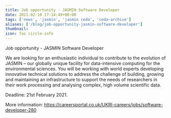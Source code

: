 ```yaml
---
title: Job opportunity - JASMIN Software Developer
date: 2021-02-10 17:14:49+00:00
tags: ['news', 'jasmin', 'jasmin ceda', 'ceda-archive']
aliases: ['/blog/job-opportunity-jasmin-software-developer']
thumbnail: 
icon: fas circle-info
---
```


Job opportunity - JASMIN Software Developer



We are looking for an enthusiastic individual to contribute to the evolution of JASMIN – our globally unique facility for data-intensive computing for the environmental sciences. You will be working with world experts developing innovative technical solutions to address the challenge of building, growing and maintaining an infrastructure to support the needs of researchers in their work processing and analysing complex, high volume scientific data. 



Deadline: 21st February 2021.



More information: <https://careersportal.co.uk/UKRI-careers/jobs/software-developer-280>  



